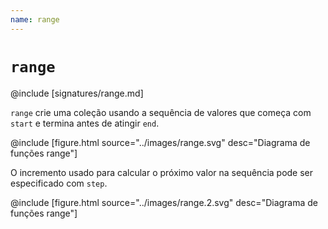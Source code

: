 ```yaml
---
name: range
---
```


# `range`

@include [signatures/range.md]

`range` crie uma coleção usando a sequência de valores que começa com `start` e termina antes de atingir `end`.

@include [figure.html source="../images/range.svg" desc="Diagrama de funções range"]

O incremento usado para calcular o próximo valor na sequência pode ser especificado com `step`.

@include [figure.html source="../images/range.2.svg" desc="Diagrama de funções range"]
